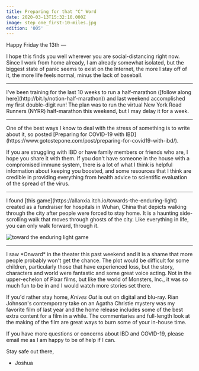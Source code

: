 ```yaml
---
title: Preparing for that "C" Word
date: 2020-03-13T15:32:10.000Z
image: step_one_first-10-miles.jpg
edition: '005'
---
```


Happy Friday the 13th —

I hope this finds you well wherever you are social-distancing right now. Since I work from home already, I am already somewhat isolated, but the biggest state of panic seems to exist on the Internet, the more I stay off of it, the more life feels normal, minus the lack of baseball.
<hr />
I've been training for the last 10 weeks to run a half-marathon ([follow along here](http://bit.ly/notion-half-marathon)) and last weekend accomplished my first double-digit run! The plan was to run the virtual New York Road Runners (NYRR) half-marathon this weekend, but I may delay it for a week.
<hr />
One of the best ways I know to deal with the stress of something is to write about it, so posted [Preparing for COVID-19 with IBD](https://www.gotostepone.com/post/preparing-for-covid19-with-ibd/).

If you are struggling with IBD or have family members or friends who are, I hope you share it with them. If you don't have someone in the house with a compromised immune system, there is a lot of what I think is helpful information about keeping you boosted, and some resources that I think are credible in providing everything from health advice to scientific evaluation of the spread of the virus.
<hr />
I found [this game](https://allanxia.itch.io/towards-the-enduring-light) created as a fundraiser for hospitals in Wuhan, China that depicts walking through the city after people were forced to stay home. It is a haunting side-scrolling walk that moves through ghosts of the city. Like everything in life, you can only walk forward, through it.

![toward the enduring light game](https://res.cloudinary.com/airjoshb/image/upload/v1584150006/wuhan-game_fjq3ex.jpg)
<hr />
I saw *Onward* in the <gasp> theater this past weekend and it is a shame that more people probably won't get the chance. The plot would be difficult for some children, particularly those that have experienced loss, but the story, characters and world were fantastic and some great voice acting. Not in the upper-echelon of Pixar films, but like the world of Monsters, Inc., it was so much fun to be in and I would watch more stories set there.

If you'd rather stay home, *Knives Out* is out on digital and blu-ray. Rian Johnson's contemporary take on an Agatha Christie mystery was my favorite film of last year and the home release includes some of the best extra content for a film in a while. The commentaries and full-length look at the making of the film are great ways to burn some of your in-house time.

If you have more questions or concerns about IBD and COVID-19, please email me as I am happy to be of help if I can.

Stay safe out there,

- Joshua
